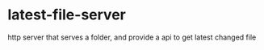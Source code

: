 # latest-file-server
http server that serves a folder, and provide a api to get latest changed file
